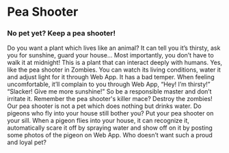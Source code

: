 Pea Shooter
===========

### No pet yet? Keep a pea shooter!

Do you want a plant which lives like an animal? It can tell you it’s thirsty, ask you for sunshine, guard your house... Most importantly, you don’t have to walk it at midnight!
This is a plant that can interact deeply with humans. Yes, like the pea shooter in Zombies. You can watch its living conditions, water it and adjust light for it through Web App. It has a bad temper. When feeling uncomfortable, it’ll complain to you through Web App, “Hey! I’m thirsty!” “Slacker! Give me more sunshine!” So be a responsible master and don’t irritate it.
Remember the pea shooter's killer mace? Destroy the zombies!
Our pea shooter is not a pet which does nothing but drinks water. Do pigeons who fly into your house still bother you? Put your pea shooter on your sill. When a pigeon flies into your house, it can recognize it, automatically scare it off by spraying water and show off on it by posting some photos of the pigeon on Web App.
Who doesn’t want such a proud and loyal pet?
